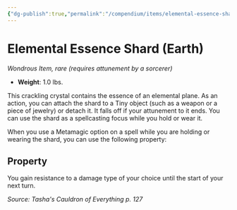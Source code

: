 ```yaml
---
{"dg-publish":true,"permalink":"/compendium/items/elemental-essence-shard-earth-tce/","tags":["compendium/src/5e/tce","item/attunement/required","item/rarity/rare","item/wondrous"]}
---
```


# Elemental Essence Shard (Earth)
*Wondrous Item, rare (requires attunement by a sorcerer)*  

- **Weight**: 1.0 lbs.

This crackling crystal contains the essence of an elemental plane. As an action, you can attach the shard to a Tiny object (such as a weapon or a piece of jewelry) or detach it. It falls off if your attunement to it ends. You can use the shard as a spellcasting focus while you hold or wear it.

When you use a Metamagic option on a spell while you are holding or wearing the shard, you can use the following property:

## Property

You gain resistance to a damage type of your choice until the start of your next turn.

*Source: Tasha's Cauldron of Everything p. 127*